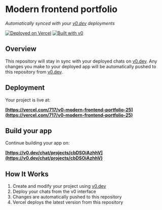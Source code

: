 # Modern frontend portfolio

*Automatically synced with your [v0.dev](https://v0.dev) deployments*

[![Deployed on Vercel](https://img.shields.io/badge/Deployed%20on-Vercel-black?style=for-the-badge&logo=vercel)](https://vercel.com/717/v0-modern-frontend-portfolio-25)
[![Built with v0](https://img.shields.io/badge/Built%20with-v0.dev-black?style=for-the-badge)](https://v0.dev/chat/projects/cbDSOiAzhhV)

## Overview

This repository will stay in sync with your deployed chats on [v0.dev](https://v0.dev).
Any changes you make to your deployed app will be automatically pushed to this repository from [v0.dev](https://v0.dev).

## Deployment

Your project is live at:

**[https://vercel.com/717/v0-modern-frontend-portfolio-25](https://vercel.com/717/v0-modern-frontend-portfolio-25)**

## Build your app

Continue building your app on:

**[https://v0.dev/chat/projects/cbDSOiAzhhV](https://v0.dev/chat/projects/cbDSOiAzhhV)**

## How It Works

1. Create and modify your project using [v0.dev](https://v0.dev)
2. Deploy your chats from the v0 interface
3. Changes are automatically pushed to this repository
4. Vercel deploys the latest version from this repository